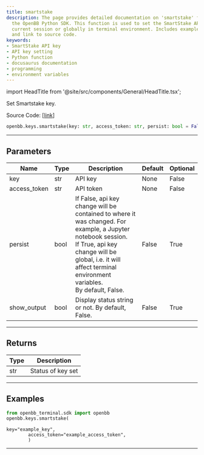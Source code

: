```yaml
---
title: smartstake
description: The page provides detailed documentation on 'smartstake' function of
  the OpenBB Python SDK. This function is used to set the SmartStake API key for the
  current session or globally in terminal environment. Includes examples of usage
  and link to source code.
keywords:
- SmartStake API key
- API key setting
- Python function
- docusaurus documentation
- programming
- environment variables
---
```


import HeadTitle from '@site/src/components/General/HeadTitle.tsx';

<HeadTitle title="keys.smartstake - Reference | OpenBB SDK Docs" />

Set Smartstake key.

Source Code: [[link](https://github.com/OpenBB-finance/OpenBBTerminal/tree/main/openbb_terminal/keys_model.py#L2057)]

```python
openbb.keys.smartstake(key: str, access_token: str, persist: bool = False, show_output: bool = False)
```

---

## Parameters

| Name | Type | Description | Default | Optional |
| ---- | ---- | ----------- | ------- | -------- |
| key | str | API key | None | False |
| access_token | str | API token | None | False |
| persist | bool | If False, api key change will be contained to where it was changed. For example, a Jupyter notebook session.<br/>If True, api key change will be global, i.e. it will affect terminal environment variables.<br/>By default, False. | False | True |
| show_output | bool | Display status string or not. By default, False. | False | True |


---

## Returns

| Type | Description |
| ---- | ----------- |
| str | Status of key set |
---

## Examples

```python
from openbb_terminal.sdk import openbb
openbb.keys.smartstake(
```

```
key="example_key",
        access_token="example_access_token",
        )
```
---
